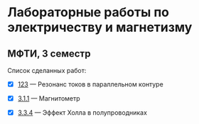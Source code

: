 # Лабораторные работы по электричеству и магнетизму
## МФТИ, 3 семестр  
Список сделанных работ:  
- [x]  [123](https://github.com/L0ki4/genphys3-labs/blob/master/123/Laboratory%20No.%20123.pdf) &mdash; Резонанс токов в параллельном контуре
- [x]  [3.1.1](https://github.com/L0ki4/genphys3-labs/blob/master/3.1.1/Laboratory%20No.%203.1.1.pdf) &mdash;  Магнитометр
- [x]  [3.3.4](https://github.com/L0ki4/genphys3-labs/blob/master/3.3.4/Laboratory%20No.%203.3.4.pdf) &mdash;  Эффект Холла в полупроводниках  

